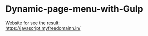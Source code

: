 # Dynamic-page-menu-with-Gulp

Website for see the result: <br>
https://javascript.myfreedomainn.in/
